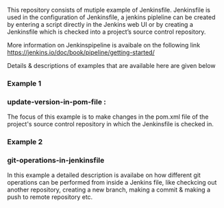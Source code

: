 This repository consists of mutiple example of Jenkinsfile. 
Jenkinsfile is used in the configuration of Jenkinsfile, a jenkins pipleline can be created by entering a script directly in the Jenkins web UI or by creating a Jenkinsfile which is checked into a project’s source control repository.


More information on Jenkinspipeline is avaibale on the following link
https://jenkins.io/doc/book/pipeline/getting-started/


Details & descriptions of examples that are available here are given below

### Example 1  ###

 ### update-version-in-pom-file :  ###

The focus of this example is to make changes in the pom.xml file of the project's source control repository in which the Jenkinsfile is checked in.

 ### Example 2  ###

 ### git-operations-in-jenkinsfile  ###

In this example a detailed description is availabe on how different git operations can be performed from inside a Jenkins file, like checkcing out another repository, creating a new branch, making a commit & making a push to remote repository etc.

